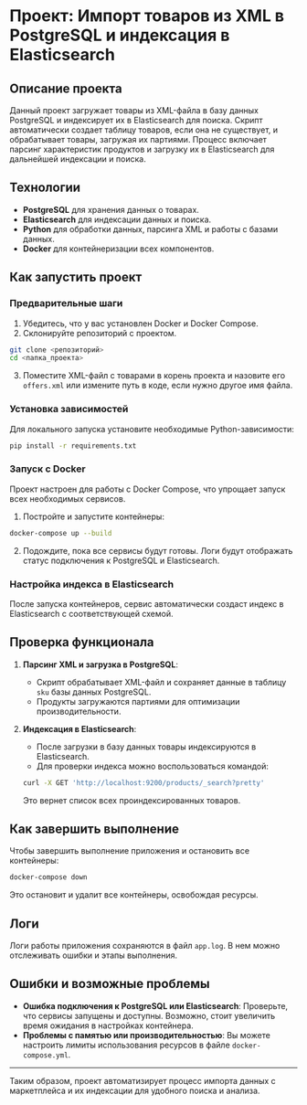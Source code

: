 # Проект: Импорт товаров из XML в PostgreSQL и индексация в Elasticsearch

## Описание проекта

Данный проект загружает товары из XML-файла в базу данных PostgreSQL и индексирует их в Elasticsearch для поиска. Скрипт автоматически создает таблицу товаров, если она не существует, и обрабатывает товары, загружая их партиями. Процесс включает парсинг характеристик продуктов и загрузку их в Elasticsearch для дальнейшей индексации и поиска.

## Технологии

- **PostgreSQL** для хранения данных о товарах.
- **Elasticsearch** для индексации данных и поиска.
- **Python** для обработки данных, парсинга XML и работы с базами данных.
- **Docker** для контейнеризации всех компонентов.

## Как запустить проект

### Предварительные шаги

1. Убедитесь, что у вас установлен Docker и Docker Compose.
2. Склонируйте репозиторий с проектом.

```bash
git clone <репозиторий>
cd <папка_проекта>
```

3. Поместите XML-файл с товарами в корень проекта и назовите его `offers.xml` или измените путь в коде, если нужно другое имя файла.

### Установка зависимостей

Для локального запуска установите необходимые Python-зависимости:

```bash
pip install -r requirements.txt
```

### Запуск с Docker

Проект настроен для работы с Docker Compose, что упрощает запуск всех необходимых сервисов.

1. Постройте и запустите контейнеры:

```bash
docker-compose up --build
```

2. Подождите, пока все сервисы будут готовы. Логи будут отображать статус подключения к PostgreSQL и Elasticsearch.

### Настройка индекса в Elasticsearch

После запуска контейнеров, сервис автоматически создаст индекс в Elasticsearch с соответствующей схемой.

## Проверка функционала

1. **Парсинг XML и загрузка в PostgreSQL**: 
   - Скрипт обрабатывает XML-файл и сохраняет данные в таблицу `sku` базы данных PostgreSQL.
   - Продукты загружаются партиями для оптимизации производительности.

2. **Индексация в Elasticsearch**:
   - После загрузки в базу данных товары индексируются в Elasticsearch.
   - Для проверки индекса можно воспользоваться командой:
   
   ```bash
   curl -X GET 'http://localhost:9200/products/_search?pretty'
   ```

   Это вернет список всех проиндексированных товаров.

## Как завершить выполнение

Чтобы завершить выполнение приложения и остановить все контейнеры:

```bash
docker-compose down
```

Это остановит и удалит все контейнеры, освобождая ресурсы.

## Логи

Логи работы приложения сохраняются в файл `app.log`. В нем можно отслеживать ошибки и этапы выполнения.

## Ошибки и возможные проблемы

- **Ошибка подключения к PostgreSQL или Elasticsearch**: Проверьте, что сервисы запущены и доступны. Возможно, стоит увеличить время ожидания в настройках контейнера.
- **Проблемы с памятью или производительностью**: Вы можете настроить лимиты использования ресурсов в файле `docker-compose.yml`.

---

Таким образом, проект автоматизирует процесс импорта данных с маркетплейса и их индексации для удобного поиска и анализа.